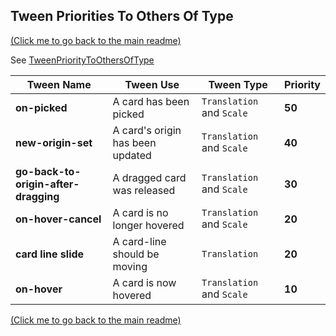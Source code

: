 ## Tween Priorities To Others Of Type

[(Click me to go back to the main readme)](../README.md)

See [TweenPriorityToOthersOfType](../src/tweening/tween_priority.rs)

| Tween Name                           | Tween Use                        | Tween Type                | Priority |
|--------------------------------------|----------------------------------|---------------------------|----------|
| **on-picked**                        | A card has been picked           | `Translation` and `Scale` | **50**   |
| **new-origin-set**                   | A card's origin has been updated | `Translation` and `Scale` | **40**   |
| **go-back-to-origin-after-dragging** | A dragged card was released      | `Translation` and `Scale` | **30**   |
| **on-hover-cancel**                  | A card is no longer hovered      | `Translation` and `Scale` | **20**   |
| **card line slide**                  | A card-line should be moving     | `Translation`             | **20**   |
| **on-hover**                         | A card is now hovered            | `Translation` and `Scale` | **10**   |


[(Click me to go back to the main readme)](../README.md)